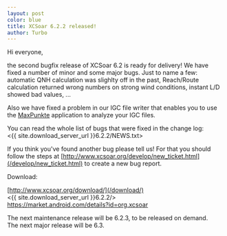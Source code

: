 ```yaml
---
layout: post
color: blue
title: XCSoar 6.2.2 released!
author: Turbo
---
```

Hi everyone,

the second bugfix release of XCSoar 6.2 is ready for delivery! We have fixed
a number of minor and some major bugs. Just to name a few: automatic QNH 
calculation was slighlty off in the past, Reach/Route calculation returned wrong 
numbers on strong wind conditions, instant L/D showed bad values, ...

Also we have fixed a problem in our IGC file writer that enables you to use
the [MaxPunkte](http://www.maxpunkte.de/cms/) application to analyze your IGC
files.

You can read the whole list of bugs that were fixed in the change log:  
 <{{ site.download_server_url }}6.2.2/NEWS.txt>
 
If you think you've found another bug please tell us! For that you should follow 
the steps at [http://www.xcsoar.org/develop/new_ticket.html](/develop/new_ticket.html)
to create a new bug report.

Download:

 [http://www.xcsoar.org/download/](/download/)  
 <{{ site.download_server_url }}6.2.2/>  
 <https://market.android.com/details?id=org.xcsoar>  

The next maintenance release will be 6.2.3, to be released on demand.  
The next major release will be 6.3.

